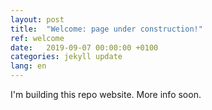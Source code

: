 ```yaml
---
layout: post
title:  "Welcome: page under construction!"
ref: welcome
date:   2019-09-07 00:00:00 +0100
categories: jekyll update
lang: en
---
```


I'm building this repo website. More info soon.